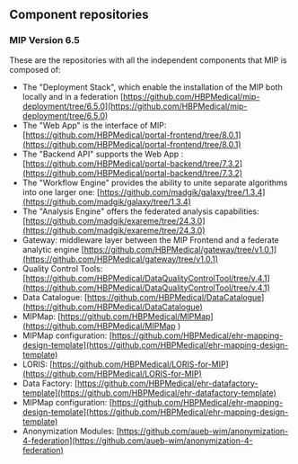 ## Component repositories
### MIP Version 6.5

These are the repositories with all the independent components that MIP is composed of:

- The "Deployment Stack", which enable the installation of the MIP both locally and in a federation [https://github.com/HBPMedical/mip-deployment/tree/6.5.0](https://github.com/HBPMedical/mip-deployment/tree/6.5.0)
- The "Web App" is the interface of MIP: [https://github.com/HBPMedical/portal-frontend/tree/8.0.1](https://github.com/HBPMedical/portal-frontend/tree/8.0.1) 
- The "Backend API" supports the Web App : [https://github.com/HBPMedical/portal-backend/tree/7.3.2](https://github.com/HBPMedical/portal-backend/tree/7.3.2) 
- The "Workflow Engine" provides the ability to unite separate algorithms into one larger one: [https://github.com/madgik/galaxy/tree/1.3.4](https://github.com/madgik/galaxy/tree/1.3.4)
- The "Analysis Engine" offers the federated analysis capabilities: [https://github.com/madgik/exareme/tree/24.3.0](https://github.com/madgik/exareme/tree/24.3.0)
- Gateway: middleware layer between the MIP Frontend and a federate analytic engine [https://github.com/HBPMedical/gateway/tree/v1.0.1](https://github.com/HBPMedical/gateway/tree/v1.0.1)
- Quality Control Tools: [https://github.com/HBPMedical/DataQualityControlTool/tree/v.4.1](https://github.com/HBPMedical/DataQualityControlTool/tree/v.4.1)
- Data Catalogue: [https://github.com/HBPMedical/DataCatalogue](https://github.com/HBPMedical/DataCatalogue)
- MIPMap: [https://github.com/HBPMedical/MIPMap](https://github.com/HBPMedical/MIPMap )
- MIPMap configuration: [https://github.com/HBPMedical/ehr-mapping-design-template](https://github.com/HBPMedical/ehr-mapping-design-template) 
- LORIS: [https://github.com/HBPMedical/LORIS-for-MIP](https://github.com/HBPMedical/LORIS-for-MIP) 
- Data Factory: [https://github.com/HBPMedical/ehr-datafactory-template](https://github.com/HBPMedical/ehr-datafactory-template)
- MIPMap configuration: [https://github.com/HBPMedical/ehr-mapping-design-template](https://github.com/HBPMedical/ehr-mapping-design-template)
- Anonymization Modules: [https://github.com/aueb-wim/anonymization-4-federation](https://github.com/aueb-wim/anonymization-4-federation)
